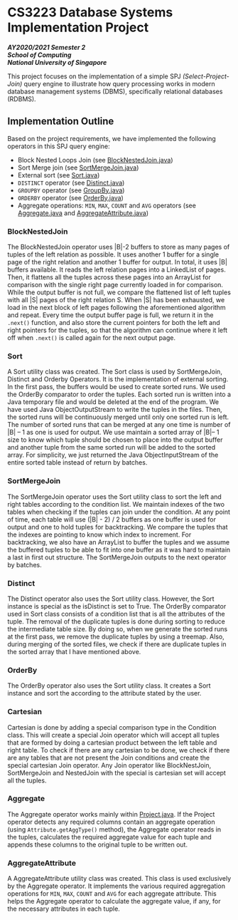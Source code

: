 # CS3223 Database Systems Implementation Project

**_AY2020/2021 Semester 2<br>
School of Computing<br>
National University of Singapore_**

This project focuses on the implementation of a simple SPJ _(Select-Project-Join)_ query engine to illustrate how query processing works in modern database management systems (DBMS), specifically relational databases (RDBMS).


## Implementation Outline

Based on the project requirements, we have implemented the following operators in this SPJ query engine:
- Block Nested Loops Join (see [BlockNestedJoin.java](src/qp/operators/BlockNestedJoin.java))
- Sort Merge join (see [SortMergeJoin.java](src/qp/operators/SortMergeJoin.java))
- External sort (see [Sort.java](src/qp/operators/Sort.java))
- `DISTINCT` operator (see [Distinct.java](src/qp/operators/Distinct.java))
- `GROUPBY` operator (see [GroupBy.java](src/qp/operators/GroupBy.java))
- `ORDERBY` operator (see [OrderBy.java](src/qp/operators/OrderBy.java))
- Aggregate operations: `MIN`, `MAX`, `COUNT` and `AVG` operators (see [Aggregate.java](src/qp/operators/Aggregate.java) and [AggregateAttribute.java](src/qp/operators/AggregateAttribute.java))

### BlockNestedJoin
The BlockNestedJoin operator uses |B|-2 buffers to store as many pages of tuples of the left relation as possible. It uses another 1 buffer for a single page of the right relation and another 1 buffer for output. In total, it uses |B| buffers available. It reads the left relation pages into a LinkedList of pages. Then, it flattens all the tuples across these pages into an ArrayList for comparison with the single right page currently loaded in for comparison. While the output buffer is not full, we compare the flattened list of left tuples with all |S| pages of the right relation S. When |S| has been exhausted, we load in the next block of left pages following the aforementioned algorithm and repeat. Every time the output buffer page is full, we return it in the `.next()` function, and also store the current pointers for both the left and right pointers for the tuples, so that the algorithm can continue where it left off when `.next()` is called again for the next output page.

### Sort
A Sort utility class was created. The Sort class is used by SortMergeJoin, Distinct and Orderby Operators. It is the implementation of external sorting. In the first pass, the buffers would be used to create sorted runs. We used the OrderBy comparator to order the tuples. Each sorted run is written into a Java temporary file and would be deleted at the end of the program. We have used Java ObjectOutputStream to write the tuples in the files. Then, the sorted runs will be continuously merged until only one sorted run is left. The number of sorted runs that can be merged at any one time is number of |B| – 1 as one is used for output. We use maintain a sorted array of |B|– 1 size to know which tuple should be chosen to place into the output buffer and another tuple from the same sorted run will be added to the sorted array. For simplicity, we just returned the Java ObjectInputStream of the entire sorted table instead of return by batches. 

### SortMergeJoin
The SortMergeJoin operator uses the Sort utility class to sort the left and right tables according to the condition list. We maintain indexes of the two tables when checking if the tuples can join under the condition. At any point of time, each table will use (|B| - 2) / 2 buffers as one buffer is used for output and one to hold tuples for backtracking. We compare the tuples that the indexes are pointing to know which index to increment. For backtracking, we also have an ArrayList to buffer the tuples and we assume the buffered tuples to be able to fit into one buffer as it was hard to maintain a last in first out structure. The SortMergeJoin outputs to the next operator by batches.

### Distinct
The Distinct operator also uses the Sort utility class. However, the Sort instance is special as the isDistinct is set to True. The OrderBy comparator used in Sort class consists of a condition list that is all the attributes of the tuple. The removal of the duplicate tuples is done during sorting to reduce the intermediate table size. By doing so, when we generate the sorted runs at the first pass, we remove the duplicate tuples by using a treemap. Also, during merging of the sorted files, we check if there are duplicate tuples in the sorted array that I have mentioned above.

### OrderBy
The OrderBy operator also uses the Sort utility class. It creates a Sort instance and sort the according to the attribute stated by the user.

### Cartesian
Cartesian is done by adding a special comparison type in the Condition class. This will create a special Join operator which will accept all tuples that are formed by doing a cartesian product between the left table and right table. To check if there are any cartesian to be done, we check if there are any tables that are not present the Join conditions and create the special cartesian Join operator. Any Join operator like BlockNestJoin, SortMergeJoin and NestedJoin with the special is cartesian set will accept all the tuples.

### Aggregate
The Aggregate operator works mainly within [Project.java](src/qp/operators/Project.java). If the Project operator detects any required columns contain an aggregate operation (using `Attribute.getAggType()` method), the Aggregate operator reads in the tuples, calculates the required aggregate value for each tuple and appends these columns to the original tuple to be written out.

### AggregateAttribute
A AggregateAttribute utility class was created. This class is used exclusively by the Aggregate operator. It implements the various required aggregation operations for `MIN`, `MAX`, `COUNT` and `AVG` for each aggregate attribute. This helps the Aggregate operator to calculate the aggregate value, if any, for the necessary attributes in each tuple.